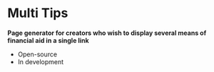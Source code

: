 # Multi Tips
<b>Page generator for creators who wish to display several means of financial aid in a single link</b>
<ul>
  <li>Open-source</li>
  <li>In development</li>
</ul>
